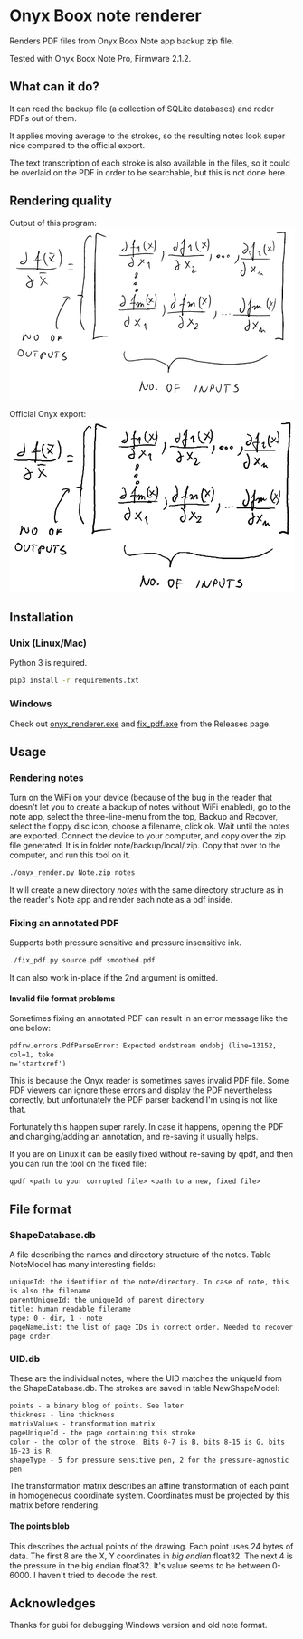 # Onyx Boox note renderer

Renders PDF files from Onyx Boox Note app backup zip file.

Tested with Onyx Boox Note Pro, Firmware 2.1.2.

## What can it do?

It can read the backup file (a collection of SQLite databases) and reder PDFs out of them.

It applies moving average to the strokes, so the resulting notes look super nice compared to the official export.

The text transcription of each stroke is also available in the files, so it could be overlaid on the PDF in order to be searchable, but this is not done here.

## Rendering quality

Output of this program:
![](./assets/onyx_my.png)

Official Onyx export:
![](./assets/onyx_official.png)

## Installation

### Unix (Linux/Mac)

Python 3 is required.

```bash
pip3 install -r requirements.txt
```

### Windows

Check out [onyx_renderer.exe](https://github.com/xdever/OnyxNoteRenderer/releases/download/v0.2/onyx_render.exe) and [fix_pdf.exe](https://github.com/xdever/OnyxNoteRenderer/releases/download/v0.3/fix_pdf.exe) from the Releases page.

## Usage

### Rendering notes

Turn on the WiFi on your device (because of the bug in the reader that doesn't let you to create a backup of notes without WiFi enabled), go to the note app, select the three-line-menu from the top, Backup and Recover, select the floppy disc icon, choose a filename, click ok. Wait until the notes are exported. Connect the device to your computer, and copy over the zip file generated. It is in folder note/backup/local/<the filename you entered above>.zip. Copy that over to the computer, and run this tool on it.

```bash
./onyx_render.py Note.zip notes 
```

It will create a new directory *notes* with the same directory structure as in the reader's Note app and render each note as a pdf inside.

### Fixing an annotated PDF

Supports both pressure sensitive and pressure insensitive ink.

```bash
./fix_pdf.py source.pdf smoothed.pdf
```

It can also work in-place if the 2nd argument is omitted.

#### Invalid file format problems

Sometimes fixing an annotated PDF can result in an error message like the one below:

```
pdfrw.errors.PdfParseError: Expected endstream endobj (line=13152, col=1, toke
n='startxref')
```
This is because the Onyx reader is sometimes saves invalid PDF file. Some PDF viewers can ignore these errors and display the PDF nevertheless correctly, but unfortunately the PDF parser backend I'm using is not like that.

Fortunately this happen super rarely. In case it happens, opening the PDF and changing/adding an annotation, and re-saving it usually helps.

If you are on Linux it can be easily fixed without re-saving by qpdf, and then you can run the tool on the fixed file:
```
qpdf <path to your corrupted file> <path to a new, fixed file>
```

## File format

### ShapeDatabase.db 

A file describing the names and directory structure of the notes. 
Table NoteModel has many interesting fields:
```
uniqueId: the identifier of the note/directory. In case of note, this is also the filename
parentUniqueId: the uniqueId of parent directory
title: human readable filename
type: 0 - dir, 1 - note    
pageNameList: the list of page IDs in correct order. Needed to recover page order.
``` 

### UID.db

These are the individual notes, where the UID matches the uniqueId from the ShapeDatabase.db. The strokes are saved in table NewShapeModel:

```
points - a binary blog of points. See later
thickness - line thickness
matrixValues - transformation matrix
pageUniqueId - the page containing this stroke
color - the color of the stroke. Bits 0-7 is B, bits 8-15 is G, bits 16-23 is R.
shapeType - 5 for pressure sensitive pen, 2 for the pressure-agnostic pen
```

The transformation matrix describes an affine transformation of each point in homogeneous coordinate system. Coordinates must be projected by this matrix before rendering.

#### The points blob

This describes the actual points of the drawing. Each point uses 24 bytes of data. The first 8 are the X, Y coordinates in *big endian* float32. The next 4 is the pressure in the big endian float32. It's value seems to be between 0-6000. I haven't tried to decode the rest.

## Acknowledges

Thanks for gubi for debugging Windows version and old note format.
